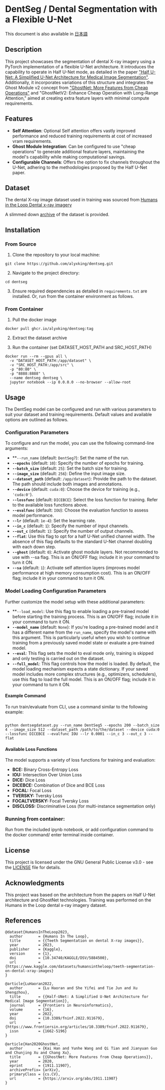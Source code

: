 # DentSeg / Dental Segmentation with a Flexible U-Net

This document is also available in [日本語](README.jp.md)

## Description

This project showcases the segmentation of dental X-ray imagery using a PyTorch implementation of a flexible U-Net architecture. It introduces the capability to operate in Half U-Net mode, as detailed in the paper ["Half U-Net: A Simplified U-Net Architecture for Medical Image Segmentation"](https://www.frontiersin.org/articles/10.3389/fninf.2022.911679/full). Additionally, it incorporates variations of this structure and integrates the Ghost Module v2 concept from ["GhostNet: More Features from Cheap Operations"](https://paperswithcode.com/method/ghost-module) and "GhostNetV2: Enhance Cheap Operation with Long-Range Attention," aimed at creating extra feature layers with minimal compute requirements.

## Features

- **Self Attention**: Optional Self attention offers vastly improved performance and reduced training requirements at cost of increased vram requirements.
- **Ghost Module Integration**: Can be configured to use "cheap operations" to generate additional feature layers, maintaining the model's capability while making computational savings.
- **Configurable Channels**: Offers the option to fix channels throughout the U-Net, adhering to the methodologies proposed by the Half U-Net paper.


## Dataset

The dental X-ray image dataset used in training was sourced from [Humans in the Loop Dental x-ray imagery](https://www.kaggle.com/datasets/humansintheloop/teeth-segmentation-on-dental-x-ray-images)

A slimmed down [archive](dentseg_dataset.tar.gz) of the dataset is provided. 


## Installation

### From Source

1. Clone the repository to your local machine:
```
git clone https://github.com/alyxking/dentseg.git
```

2. Navigate to the project directory:
```
cd dentseg
```

3. Ensure required dependencies as detailed in `requirements.txt` are installed. Or, run from the container environment as follows.

### From Container

1. Pull the docker image
```
docker pull ghcr.io/alyxking/dentseg:tag
```
2. Extract the dataset archive

2. Run the container (set DATASET_HOST_PATH and SRC_HOST_PATH)
```
docker run --rm --gpus all \
  -v "DATASET_HOST_PATH:/app/dataset" \
  -v "SRC_HOST_PATH:/app/src" \
  -p "80:80" \
  -p "8888:8888" \
  --name dentseg dentseg \
  jupyter notebook --ip 0.0.0.0 --no-browser --allow-root
```

## Usage

The DentSeg model can be configured and run with various parameters to suit your dataset and training requirements. Default values and available options are outlined as follows.

### Configuration Parameters

To configure and run the model, you can use the following command-line arguments:

* **<code>--run_name</code></strong> (default: <code>DentSeg7</code>): Set the name of the run.
* <strong><code>--epochs</code></strong> (default: <code>10</code>): Specify the number of epochs for training.
* <strong><code>--batch_size</code></strong> (default: <code>25</code>): Set the batch size for training.
* <strong><code>--image_size</code></strong> (default: <code>256</code>): Define the input image size.
* <strong><code>--dataset_path</code></strong> (default: <code>/app/dataset</code>): Provide the path to the dataset. The path should include both images and annotations.
* <strong><code>--device</code></strong> (default: <code>cuda:0</code>): Choose the device for training (e.g., <code>'cuda:0'</code>).
* <strong><code>--lossfunc</code></strong> (default: <code>DICEBCE</code>): Select the loss function for training. Refer to the available loss functions above.
* <strong><code>--evalfunc</code></strong> (default: <code>IOU</code>): Choose the evaluation function to assess model performance.
* <strong><code>--lr</code></strong> (default: <code>1e-4</code>): Set the learning rate.
* <strong><code>--in_c</code></strong> (default: <code>1</code>): Specify the number of input channels.
* <strong><code>--out_c</code></strong> (default: <code>1</code>): Specify the number of output channels.
* <strong><code>--flat</code></strong>: Use this flag to opt for a half U-Net unified channel width. The absence of this flag defaults to the standard U-Net channel doubling with each down step.
* <strong><code>--ghost</code></strong> (default: <code>0</code>): Activate ghost module layers. Not recommended to use with --sa flag. This is an ON/OFF flag; include it in your command to turn it ON.
* <strong><code>--sa</code></strong> (default: <code>1</code>): Activate self attention layers (improves model performance at high memory consumption cost). This is an ON/OFF flag; include it in your command to turn it ON.
  
### **Model Loading Configuration Parameters**

Further customize the model setup with these additional parameters:

* **<code>--load_model</code></strong>: Use this flag to enable loading a pre-trained model before starting the training process. This is an ON/OFF flag; include it in your command to turn it ON.
* <strong><code>--model_name</code></strong> (default: <code>None</code>): If you're loading a pre-trained model and it has a different name from the <code>run_name</code>, specify the model's name with this argument. This is particularly useful when you wish to continue training from a previously saved model state or evaluate a pre-trained model.
* <strong><code>--eval</code></strong>: This flag sets the model to eval mode only, training is skipped and only testing is carried out on the dataset.
* <strong><code>--full_model</code></strong>: This flag controls how the model is loaded. By default, the model loading mechanism expects a state dictionary. If your saved model includes more complex structures (e.g., optimizers, schedulers), use this flag to load the full model. This is an ON/OFF flag; include it in your command to turn it ON.


#### Example Command

To run train/evaluate from CLI, use a command similar to the following example:

```

python dentsegdataset.py --run_name DentSeg5 --epochs 200 --batch_size 4 --image_size 512 --dataset_path /path/to/the/dataset --device cuda:0 --lossfunc DICEBCE --evalfunc IOU --lr 0.0001 --in_c 3 --out_c 3 --flat

```

#### Available Loss Functions

The model supports a variety of loss functions for training and evaluation:

* **BCE:** Binary Cross-Entropy Loss
* **IOU:** Intersection Over Union Loss
* **DICE:** Dice Loss
* **DICEBCE:** Combination of Dice and BCE Loss
* **FOCAL:** Focal Loss
* **TVERSKY:** Tversky Loss
* **FOCALTVERSKY:** Focal Tversky Loss
* **DISCLOSS:** Discriminative Loss (for multi-instance segmentation only)


### Running from container:

Run from the included ipynb notebook, or add configuration command to the docker command/ enter terminal inside container.

## License

This project is licensed under the GNU General Public License v3.0 - see the [LICENSE](LICENSE) file for details.

## Acknowledgments

This project was based on the architecture from the papers on Half U-Net architecture and GhostNet technologies. Training was performed on the Humans in the Loop dental x-ray imagery dataset.

## References

```
@dataset{HumansInTheLoop2023,
  author       = {Humans In The Loop},
  title        = {{Teeth Segmentation on dental X-ray images}},
  year         = 2023,
  publisher    = {Kaggle},
  version      = {1},
  doi          = {10.34740/KAGGLE/DSV/5884500},
  url          = {https://www.kaggle.com/datasets/humansintheloop/teeth-segmentation-on-dental-xray-images}
}
```
```
@article{LuHaoran2022,
  author       = {Lu Haoran and She Yifei and Tie Jun and Xu Shengzhou},
  title        = {{Half-UNet: A Simplified U-Net Architecture for Medical Image Segmentation}},
  journal      = {Frontiers in Neuroinformatics},
  volume       = {16},
  year         = 2022,
  doi          = {10.3389/fninf.2022.911679},
  url          = {https://www.frontiersin.org/articles/10.3389/fninf.2022.911679},
  issn         = {1662-5196}
}
```
```
@article{Han2020GhostNet,
  author       = {Kai Han and Yunhe Wang and Qi Tian and Jianyuan Guo and Chunjing Xu and Chang Xu},
  title        = {{GhostNet: More Features from Cheap Operations}},
  year         = 2020,
  eprint       = {1911.11907},
  archivePrefix= {arXiv},
  primaryClass = {cs.CV},
  url          = {https://arxiv.org/abs/1911.11907}
}
```
